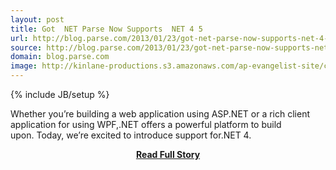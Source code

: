 ```yaml
---
layout: post
title: Got  NET Parse Now Supports  NET 4 5
url: http://blog.parse.com/2013/01/23/got-net-parse-now-supports-net-4-5/
source: http://blog.parse.com/2013/01/23/got-net-parse-now-supports-net-4-5/
domain: blog.parse.com
image: http://kinlane-productions.s3.amazonaws.com/ap-evangelist-site/curated/screenshots/9352_api500_com.png
---
```

{% include JB/setup %}<p>Whether you’re building a web application using ASP.NET or a rich client application for using WPF,.NET offers a powerful platform to build upon. Today, we’re excited to introduce support for.NET 4.</p>
<center><p><a href="http://blog.parse.com/2013/01/23/got-net-parse-now-supports-net-4-5/" style='padding:25px; font-sze:18px; font-weight: bold;'>Read Full Story</a></p></center>
